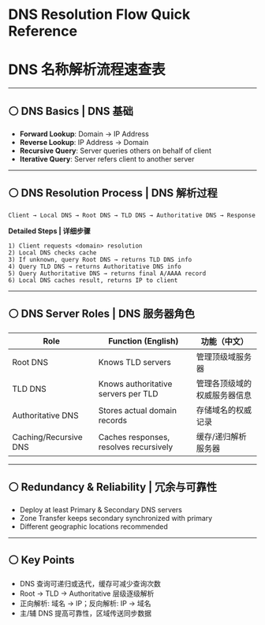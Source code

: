 # DNS Resolution Flow Quick Reference  
# DNS 名称解析流程速查表

---

## ⚪ DNS Basics | DNS 基础
- **Forward Lookup**: Domain → IP Address  
- **Reverse Lookup**: IP Address → Domain  
- **Recursive Query**: Server queries others on behalf of client  
- **Iterative Query**: Server refers client to another server  

---

## ⚪ DNS Resolution Process | DNS 解析过程

```
Client → Local DNS → Root DNS → TLD DNS → Authoritative DNS → Response
```
**Detailed Steps | 详细步骤**
```
1) Client requests <domain> resolution
2) Local DNS checks cache
3) If unknown, query Root DNS → returns TLD DNS info
4) Query TLD DNS → returns Authoritative DNS info
5) Query Authoritative DNS → returns final A/AAAA record
6) Local DNS caches result, returns IP to client

```

---
## ⚪ DNS Server Roles | DNS 服务器角色

| Role                  | Function (English)                     | 功能（中文）         |
| --------------------- | -------------------------------------- | -------------- |
| Root DNS              | Knows TLD servers                      | 管理顶级域服务器       |
| TLD DNS               | Knows authoritative servers per TLD    | 管理各顶级域的权威服务器信息 |
| Authoritative DNS     | Stores actual domain records           | 存储域名的权威记录      |
| Caching/Recursive DNS | Caches responses, resolves recursively | 缓存/递归解析服务器     |

---
## ⚪ Redundancy & Reliability | 冗余与可靠性
- Deploy at least Primary & Secondary DNS servers
- Zone Transfer keeps secondary synchronized with primary
- Different geographic locations recommended


---
## ⚪ Key Points 
- DNS 查询可递归或迭代，缓存可减少查询次数
- Root → TLD → Authoritative 层级逐级解析
- 正向解析: 域名 → IP；反向解析: IP → 域名
- 主/辅 DNS 提高可靠性，区域传送同步数据
